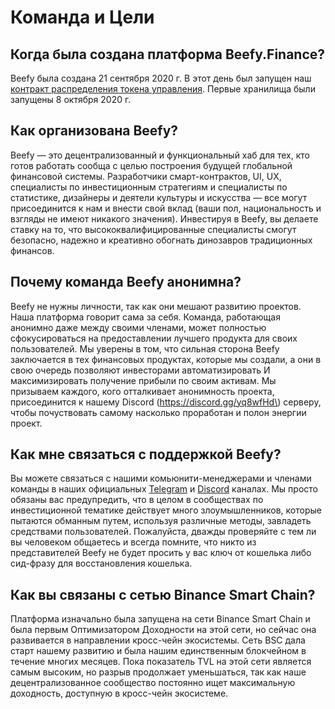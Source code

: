 # Команда и Цели

## Когда была создана платформа Beefy.Finance?

Beefy была создана 21 сентября 2020 г. В этот день был запущен наш [контракт распределения токена управления](https://medium.com/beefyfinance/bifi-contracts-are-live-on-mainnet-6080577269d7). Первые хранилища были запущены 8 октября 2020 г.

## Как организована Beefy?

Beefy — это децентрализованный и функциональный хаб для тех, кто готов работать сообща с целью построения будущей глобальной финансовой системы. Разработчики смарт-контрактов, UI, UX, специалисты по инвестиционным стратегиям и специалисты по статистике, дизайнеры и деятели культуры и искусства — все могут присоединится к нам и внести свой вклад (ваши пол, национальность и взгляды не имеют никакого значения). Инвестируя в Beefy, вы делаете ставку на то, что высококвалифицированные специалисты смогут безопасно, надежно и креативно обогнать динозавров традиционных финансов.

## Почему команда Beefy анонимна?

Beefy не нужны личности, так как они мешают развитию проектов. Наша платформа говорит сама за себя. Команда, работающая анонимно даже между своими членами, может полностью сфокусироваться на предоставлении лучшего продукта для своих пользователей. Мы уверены в том, что сильная сторона Beefy заключается в тех финансовых продуктах, которые мы создали, а они в свою очередь позволяют инвесторами автоматизировать И максимизировать получение прибыли по своим активам. Мы призываем каждого, кого отталкивает анонимность проекта, присоединится к нашему Discord \(https://discord.gg/yq8wfHd\) серверу, чтобы почуствовать самому насколько проработан и полон энергии проект.

## Как мне связаться с поддержкой Beefy?

Вы можете связаться с нашими комьюнити-менеджерами и членами команды в наших официальных [Telegram](https://t.me/beefyfinance) и [Discord](https://discord.gg/yq8wfHd) каналах. Мы просто обязаны вас предупредить, что в целом в сообществах по инвестиционной тематике действует много злоумышленников, которые пытаются обманным путем, используя различные методы, завладеть средствами пользователей. Пожалуйста, дважды проверяйте с тем ли вы человеком общаетесь и всегда помните, что никто из представителей Beefy не будет просить у вас ключ от кошелька либо сид-фразу для восстановления кошелька.

## Как вы связаны с сетью Binance Smart Chain?

Платформа изначально была запущена на сети Binance Smart Chain и была первым Оптимизатором Доходности на этой сети, но сейчас она развивается в направлении кросс-чейн экосистемы. Сеть BSC дала старт нашему развитию и была нашим единственным блокчейном в течение многих месяцев. Пока показатель TVL на этой сети является самым высоким, но разрыв продолжает уменьшаться, так как наше децентрализованное сообщество постоянно ищет максимальную доходность, доступную в кросс-чейн экосистеме.
